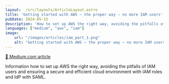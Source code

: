 ```yaml
---
layout:  /src/layouts/ArticleLayout.astro
title: 'Getting started with AWS — the proper way — no more IAM users'
pubDate: 2024-05-15
description: 'How to set up AWS the right way, avoiding the pitfalls of IAM users and ensuring a secure and efficient cloud environment with IAM roles and IdP.'
languages: ["medium", "aws", "iam"]
image:
    url: "/images/articles/iam_part_1.png"
    alt: "Getting started with AWS — the proper way — no more IAM users"
---
```


[📰 Medium.com article](https://medium.com/brainly/getting-started-with-aws-the-proper-way-no-more-iam-users-32e94f1d52b6)

Information how to set up AWS the right way, avoiding the pitfalls of IAM users and ensuring a secure and efficient cloud environment with IAM roles and IdP with SAML.
